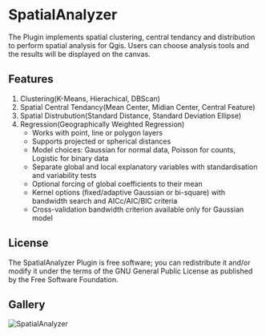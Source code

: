 # SpatialAnalyzer
The Plugin implements spatial clustering, central tendancy and distribution to perform spatial analysis for Qgis. Users can choose analysis tools and the results will be displayed on the canvas.


## Features
1. Clustering(K-Means, Hierachical, DBScan)
2. Spatial Central Tendancy(Mean Center, Midian Center, Central Feature)
3. Spatial Distrubution(Standard Distance, Standard Deviation Ellipse)
4. Regression(Geographically Weighted Regression)
   - Works with point, line or polygon layers
   - Supports projected or spherical distances
   - Model choices: Gaussian for normal data, Poisson for counts, Logistic for binary data
   - Separate global and local explanatory variables with standardisation and variability tests
   - Optional forcing of global coefficients to their mean
   - Kernel options (fixed/adaptive Gaussian or bi-square) with bandwidth search and AICc/AIC/BIC criteria
   - Cross-validation bandwidth criterion available only for Gaussian model

## License
The SpatialAnalyzer Plugin is free software; you can redistribute it and/or modify it under the terms of the GNU General Public License as published by the Free Software Foundation.

## Gallery
![SpatialAnalyzer](https://github.com/dj-spatial/spatial_analysis/assets/162799399/749b1c6d-940f-47b1-98b6-a9f2d8c39277)